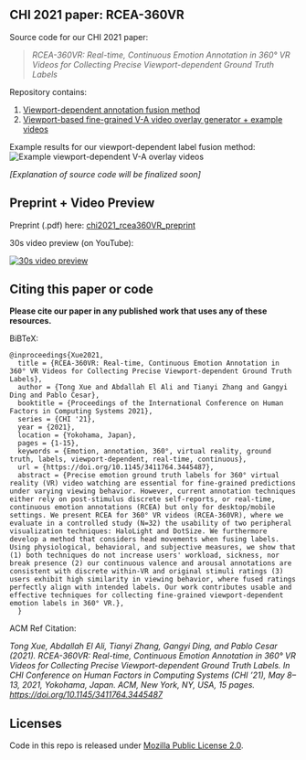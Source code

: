 ## CHI 2021 paper: RCEA-360VR

Source code for our CHI 2021 paper:
>*RCEA-360VR: Real-time, Continuous Emotion Annotation in 360° VR Videos for Collecting Precise Viewport-dependent Ground Truth Labels*

Repository contains:

1. [Viewport-dependent annotation fusion method](source)
2. [Viewport-based fine-grained V-A video overlay generator + example videos](video_results)

Example results for our viewport-dependent label fusion method:
![Example viewport-dependent V-A overlay videos](video_results/video_examples/example_VD_labelled_vids.gif)

*[Explanation of source code will be finalized soon]*

## Preprint + Video Preview

Preprint (.pdf) here: [chi2021_rcea360VR_preprint](preprint/chi2021_rcea360VR_preprint.pdf)

30s video preview (on YouTube):

[![30s video preview](https://abdoelali.com/assets/rcea360vr_thumbnail.png)](https://www.youtube.com/watch?v=dSeCyH6OuIc "CHI 2021 RCEA-360VR")


## Citing this paper or code

**Please cite our paper in any published work that uses any of these resources.**

BiBTeX:
```
@inproceedings{Xue2021,
  title = {RCEA-360VR: Real-time, Continuous Emotion Annotation in 360° VR Videos for Collecting Precise Viewport-dependent Ground Truth Labels},
  author = {Tong Xue and Abdallah El Ali and Tianyi Zhang and Gangyi Ding and Pablo Cesar},
  booktitle = {Proceedings of the International Conference on Human Factors in Computing Systems 2021},
  series = {CHI '21},
  year = {2021},
  location = {Yokohama, Japan},
  pages = {1-15},
  keywords = {Emotion, annotation, 360°, virtual reality, ground truth, labels, viewport-dependent, real-time, continuous},
  url = {https://doi.org/10.1145/3411764.3445487},
  abstract = {Precise emotion ground truth labels for 360° virtual reality (VR) video watching are essential for fine-grained predictions under varying viewing behavior. However, current annotation techniques either rely on post-stimulus discrete self-reports, or real-time, continuous emotion annotations (RCEA) but only for desktop/mobile settings. We present RCEA for 360° VR videos (RCEA-360VR), where we evaluate in a controlled study (N=32) the usability of two peripheral visualization techniques: HaloLight and DotSize. We furthermore develop a method that considers head movements when fusing labels. Using physiological, behavioral, and subjective measures, we show that (1) both techniques do not increase users' workload, sickness, nor break presence (2) our continuous valence and arousal annotations are consistent with discrete within-VR and original stimuli ratings (3) users exhibit high similarity in viewing behavior, where fused ratings perfectly align with intended labels. Our work contributes usable and effective techniques for collecting fine-grained viewport-dependent emotion labels in 360° VR.},
  }
  ```

ACM Ref Citation:

*Tong Xue, Abdallah El Ali, Tianyi Zhang, Gangyi Ding, and Pablo Cesar (2021). RCEA-360VR: Real-time, Continuous Emotion Annotation in 360° VR Videos for Collecting Precise Viewport-dependent Ground Truth Labels. In CHI Conference on Human Factors in Computing Systems (CHI ’21), May 8–13, 2021, Yokohama, Japan. ACM, New York, NY, USA, 15 pages. https://doi.org/10.1145/3411764.3445487*


## Licenses

Code in this repo is released under [Mozilla Public
License 2.0](https://github.com/ayman/hubs-research-2021/blob/main/LICENSE).
